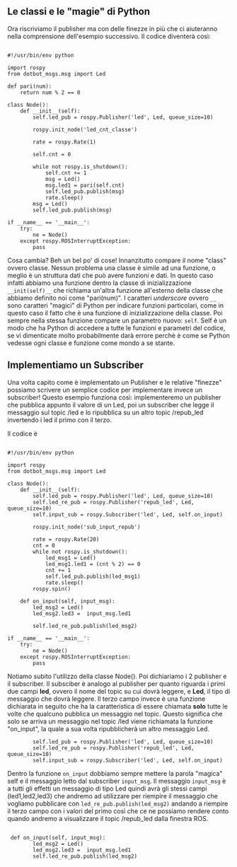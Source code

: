 ## Le classi e le "magie" di Python ##
Ora riscriviamo il publisher ma con delle finezze in più che ci aiuteranno nella comprensione dell'esempio successivo.
Il codice diventerà così:

```

#!/usr/bin/env python

import rospy
from dotbot_msgs.msg import Led

def pari(num):
    return num % 2 == 0

class Node():
    def __init__(self):
        self.led_pub = rospy.Publisher('led', Led, queue_size=10)
        
        rospy.init_node('led_cnt_classe')
        
        rate = rospy.Rate(1)
        
        self.cnt = 0
        
        while not rospy.is_shutdown():
            self.cnt += 1
            msg = Led()
            msg.led1 = pari(self.cnt)
            self.led_pub.publish(msg)
            rate.sleep()
        msg = Led()
        self.led_pub.publish(msg)

if __name__ == '__main__':
    try:
        ne = Node()
    except rospy.ROSInterruptException:
        pass

```

Cosa cambia? Beh un bel po' di cose! Innanzitutto compare il nome "class" ovvero classe. Nessun problema una classe è simile ad una funzione, o meglio è un struttura dati che può avere funzioni e dati. In questo caso infatti abbiamo una funzione dentro la classe di inizializzazione `__init(self)__` che richiama un'altra funzione all'esterno della classe che abbiamo definito noi come "pari(num)". I caratteri *underscore* ovvero `__`  sono caratteri "magici" di Python per indicare funzioni particolari, come in questo caso il fatto che è una funzione di inizializzazione della classe. Poi sempre nella stessa funzione compare un parametro nuovo: `self`. Self è un modo che ha Python di accedere a tutte le funzioni e parametri del codice, se vi dimenticate molto probabilmente darà errore perchè è come se Python vedesse ogni classe e funzione come mondo a se stante.

## Implementiamo un Subscriber ##
Una volta capito come è implementato un Publisher e le relative "finezze" possiamo scrivere un semplice codice per implementare invece un subscriber!
Questo esempio funziona così: implementeremo un publisher che pubblica appunto il valore di un Led, poi un subscriber che legge il messaggio sul topic /led e lo ripubblica su un altro topic /repub_led invertendo i led il primo con il terzo. 

Il codice è

```

#!/usr/bin/env python

import rospy
from dotbot_msgs.msg import Led

class Node():
    def __init__(self):
        self.led_pub = rospy.Publisher('led', Led, queue_size=10)
        self.led_re_pub = rospy.Publisher('repub_led', Led, queue_size=10)
        self.input_sub = rospy.Subscriber('led', Led, self.on_input)
        
        rospy.init_node('sub_input_repub')
        
        rate = rospy.Rate(20)
        cnt = 0
        while not rospy.is_shutdown():
            led_msg1 = Led()
            led_msg1.led1 = (cnt % 2) == 0
            cnt += 1
            self.led_pub.publish(led_msg1)
            rate.sleep()
        rospy.spin()
        
    def on_input(self, input_msg):
        led_msg2 = Led()
        led_msg2.led3 =  input_msg.led1
        
        self.led_re_pub.publish(led_msg2)

if __name__ == '__main__':
    try:
        ne = Node()
    except rospy.ROSInterruptException:
        pass

```

Notiamo subito l'utilizzo della classe Node(). Poi dichiariamo i 2 publisher e il subscriber. Il subsciber è analogo al publisher per quanto riguarda i primi due campi **led**, ovvero il nome del topic su cui dovrà leggere, e **Led**, il tipo di messaggio che dovrà leggere. Il terzo campo invece è una funzione dichiarata in seguito che ha la caratteristica di essere chiamata **solo** tutte le volte che qualcuno pubblica un messaggio nel topic. Questo significa che solo se arriva un messaggio nel topic /led viene richiamata la funzione "on_input", la quale a sua volta ripubblicherà un altro messaggio Led.

```
        self.led_pub = rospy.Publisher('led', Led, queue_size=10)
        self.led_re_pub = rospy.Publisher('repub_led', Led, queue_size=10)
        self.input_sub = rospy.Subscriber('led', Led, self.on_input)

```
Dentro la funzione `on_input` dobbiamo sempre mettere la parola "magica" self e il messaggio letto dal subscriber `input_msg`. Il messaggio `input_msg` è a tutti gli effetti un messaggio di tipo Led quindi avrà gli stessi campi (led1,led2,led3) che andremo ad utilizzare per riempire il messaggio che vogliamo pubblicare con `led_re_pub.publish(led_msg2)` andando a riempire il terzo campo con i valori del primo così che ce ne possiamo rendere conto quando andremo a visualizzare il topic /repub_led dalla finestra ROS.

```

 def on_input(self, input_msg):
        led_msg2 = Led()
        led_msg2.led3 =  input_msg.led1
        self.led_re_pub.publish(led_msg2)
        
```
